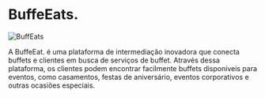 # BuffeEats.
![BuffEats](https://github.com/Gn112/BuffeEats/assets/50271636/318ef0a1-abab-46a7-a1a8-6ff9d99cb84a)

A BuffeEat. é uma plataforma de intermediação inovadora que conecta buffets e clientes em busca de serviços de buffet. Através dessa plataforma, os clientes podem encontrar facilmente buffets disponíveis para eventos, como casamentos, festas de aniversário, eventos corporativos e outras ocasiões especiais.
